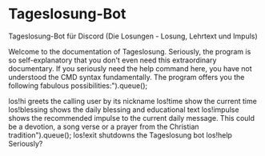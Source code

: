 # Tageslosung-Bot
Tageslosung-Bot für Discord (Die Losungen - Losung, Lehrtext und Impuls)

Welcome to the documentation of Tageslosung. Seriously, the program is so self-explanatory that you don't even need this extraordinary documentary. If you seriously need the help command here, you have not understood the CMD syntax fundamentally. The program offers you the following fabulous possibilities:").queue();

los!hi greets the calling user by its nickname
los!time show the current time
los!blessing shows the daily blessing and educational text
los!impulse shows the recommended impulse to the current daily message. This could be a devotion, a song verse or a prayer from the Christian tradition").queue();
los!exit shutdowns the Tageslosung bot
los!help Seriously?
